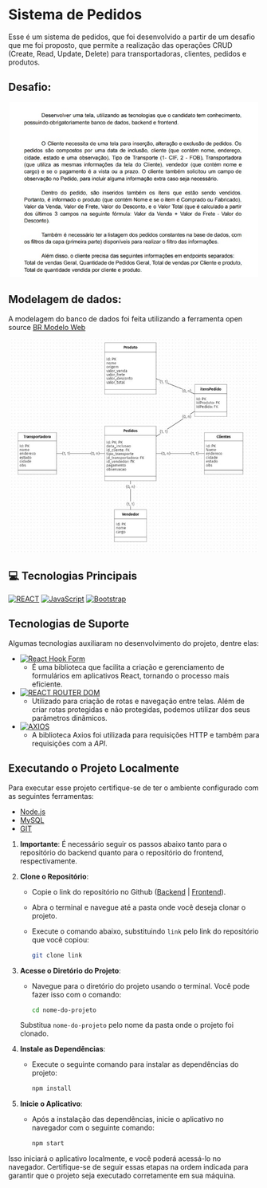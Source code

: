 # Sistema de Pedidos

Esse é um sistema de pedidos, que foi desenvolvido a partir de um desafio que me foi proposto, que permite a realização das operações CRUD (Create, Read, Update, Delete) para transportadoras, clientes, pedidos e produtos.

## Desafio:

<div align = "center">
  <img src="src/assets/images/desafio_proposto.jpeg" alt="logo" width="500" height="auto" />
</div>

## Modelagem de dados:

A modelagem do banco de dados foi feita utilizando a ferramenta open source [BR Modelo Web](https://www.brmodeloweb.com/lang/pt-br/index.html)

<div align = "center">
<img src="src/assets/images/modelagem_db.jpeg" alt="logo" width="500" height="auto" />
</div>

## 💻 **Tecnologias Principais**

[![REACT](https://img.shields.io/badge/React-61DAFB?style=for-the-badge&logo=react&logoColor=white)](https://https://reactjs.org/)
[![JavaScript](https://img.shields.io/badge/JavaScript-F7DF1E?style=for-the-badge&logo=javascript&logoColor=black)](https://developer.mozilla.org/pt-BR/docs/Web/JavaScript)
[![Bootstrap](https://img.shields.io/badge/Bootstrap-563D7C?style=for-the-badge&logo=bootstrap&logoColor=white)](https://getbootstrap.com/)


## **Tecnologias de Suporte**

Algumas tecnologias auxiliaram no desenvolvimento do projeto, dentre elas:


- [![React Hook Form](https://img.shields.io/badge/React%20Hook%20Form-00D8FF?style=for-the-badge&logo=react&logoColor=white)](https://react-hook-form.com/)
    - É uma biblioteca que facilita a criação e gerenciamento de formulários em aplicativos React, tornando o processo mais eficiente.
- [![REACT ROUTER DOM](https://img.shields.io/badge/React%20Router%20DOM-CA4245?style=for-the-badge&logo=react-router&logoColor=white)](https://reactrouter.com/web/guides/quick-start)
  - Utilizado para criação de rotas e navegação entre telas. Além de criar rotas protegidas e não protegidas, podemos utilizar dos seus parâmetros dinâmicos.
- [![AXIOS](https://img.shields.io/badge/Axios-007ACC?style=for-the-badge&logo=axios&logoColor=white)](https://axios-http.com/)
  - A biblioteca Axios foi utilizada para requisições HTTP e também para requisições com a _API_.


## Executando o Projeto Localmente

Para executar esse projeto certifique-se de ter o ambiente configurado com as seguintes ferramentas:
- [Node.js](https://nodejs.org/en)
- [MySQL](https://www.mysql.com/downloads/Building/)
- [GIT](https://git-scm.com/downloads)

1. **Importante**: É necessário seguir os passos abaixo tanto para o repositório do backend quanto para o repositório do frontend, respectivamente.


2. **Clone o Repositório**:

   - Copie o link do repositório no Github ([Backend](https://github.com/anaschwaab/sistema-pedidos-back) | [Frontend](https://github.com/anaschwaab/sistema-pedidos-front)).
   - Abra o terminal e navegue até a pasta onde você deseja clonar o projeto.
   - Execute o comando abaixo, substituindo `link` pelo link do repositório que você copiou:

     ```bash
     git clone link
     ```

3. **Acesse o Diretório do Projeto**:

   - Navegue para o diretório do projeto usando o terminal. Você pode fazer isso com o comando:

     ```bash
     cd nome-do-projeto
     ```

   Substitua `nome-do-projeto` pelo nome da pasta onde o projeto foi clonado.

4. **Instale as Dependências**:

   - Execute o seguinte comando para instalar as dependências do projeto:

     ```bash
     npm install
     ```

5. **Inicie o Aplicativo**:

   - Após a instalação das dependências, inicie o aplicativo no navegador com o seguinte comando:

     ```bash
     npm start
     ```

Isso iniciará o aplicativo localmente, e você poderá acessá-lo no navegador. Certifique-se de seguir essas etapas na ordem indicada para garantir que o projeto seja executado corretamente em sua máquina.
